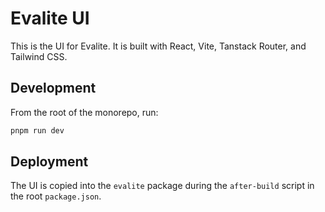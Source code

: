 # Evalite UI

This is the UI for Evalite. It is built with React, Vite, Tanstack Router, and Tailwind CSS.

## Development

From the root of the monorepo, run:

```bash
pnpm run dev
```

## Deployment

The UI is copied into the `evalite` package during the `after-build` script in the root `package.json`.
